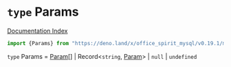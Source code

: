 # `type` Params

[Documentation Index](../README.md)

```ts
import {Params} from "https://deno.land/x/office_spirit_mysql/v0.19.1/mod.ts"
```

`type` Params = [Param](../type.Param/README.md)\[] | Record\<`string`, [Param](../type.Param/README.md)> | `null` | `undefined`